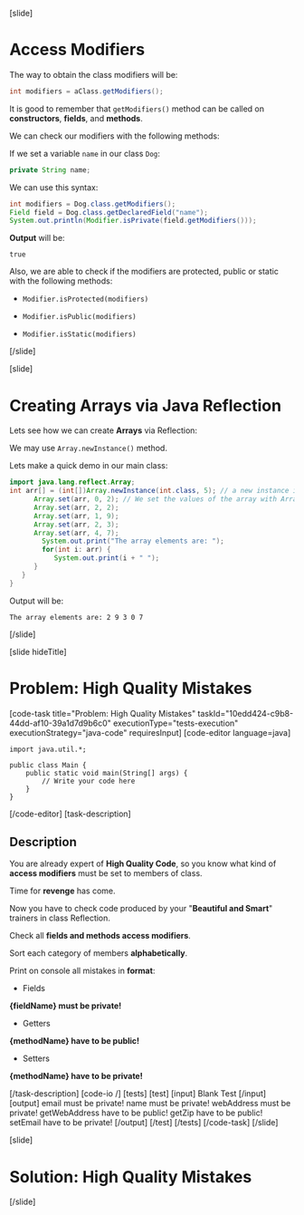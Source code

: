 [slide]

# Access Modifiers


The way to obtain the class modifiers will be:

```java
int modifiers = aClass.getModifiers();
```

It is good to remember that `getModifiers()` method can be called on **constructors**, **fields**, and **methods**.

We can check our modifiers with the following methods:

If we set a variable `name` in our class `Dog`:

``` java
private String name;
```

We can use this syntax:

```java
int modifiers = Dog.class.getModifiers();
Field field = Dog.class.getDeclaredField("name");
System.out.println(Modifier.isPrivate(field.getModifiers()));
```

**Output** will be:

```
true
```

Also, we are able to check if the modifiers are protected, public or static with the following methods:

- `Modifier.isProtected(modifiers)`

- `Modifier.isPublic(modifiers)`

- `Modifier.isStatic(modifiers)`



[/slide]

[slide]

# Creating Arrays via Java Reflection

Lets see how we can create **Arrays** via Reflection:

We may use `Array.newInstance()` method.

Lets make a quick demo in our main class:


``` java 
import java.lang.reflect.Array;
int arr[] = (int[])Array.newInstance(int.class, 5); // a new instance is created using Array.newInstance method.
      Array.set(arr, 0, 2); // We set the values of the array with Array.set() method.
      Array.set(arr, 2, 2);
      Array.set(arr, 1, 9);
      Array.set(arr, 2, 3);
      Array.set(arr, 4, 7);
        System.out.print("The array elements are: ");
        for(int i: arr) {
           System.out.print(i + " ");
      }
   }
}
```

Output will be:

```
The array elements are: 2 9 3 0 7
```


[/slide]

[slide hideTitle]
# Problem: High Quality Mistakes
[code-task title="Problem: High Quality Mistakes" taskId="10edd424-c9b8-44dd-af10-39a1d7d9b6c0" executionType="tests-execution" executionStrategy="java-code" requiresInput]
[code-editor language=java]
```
import java.util.*;

public class Main {
    public static void main(String[] args) {
        // Write your code here
    }
}
```
[/code-editor]
[task-description]
## Description
You are already expert of **High Quality Code**, so you know what kind of **access modifiers** must be set to members of class. 

Time for **revenge** has come. 

Now you have to check code produced by your "**Beautiful and Smart**" trainers in class Reflection. 

Check all **fields and methods access modifiers**. 

Sort each category of members **alphabetically**. 

Print on console all mistakes in **format**:
- Fields

**{fieldName} must be private!**
- Getters

**{methodName} have to be public!**
- Setters

**{methodName} have to be private!**


[/task-description]
[code-io /]
[tests]
[test]
[input]
Blank Test
[/input]
[output]
email must be private!
name must be private!
webAddress must be private!
getWebAddress have to be public!
getZip have to be public!
setEmail have to be private!
[/output]
[/test]
[/tests]
[/code-task]
[/slide]

[slide]


# Solution: High Quality Mistakes


[/slide]